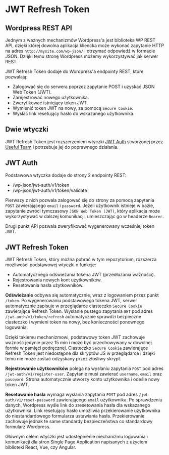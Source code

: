 # JWT Refresh Token

## Wordpress REST API

Jednym z ważnych mechanizmów Wordpress'a jest biblioteka WP REST API, dzięki której  dowolna aplikacja kliencka może wykonać zapytanie HTTP na adres `http://mysite.com/wp-json/` i otrzymać odpowiedź w formacie JSON. Dzięki temu stronę Wordpress możemy wykorzystywać jak serwer REST.

JWT Refresh Token dodaje do Wordpress'a endpointy REST, które pozwalają:
* Zalogować się do serwera poprzez zapytanie POST i uzyskać JSON Web Token (JWT).
* Zarejestrować nowego użytkownika.
* Zweryfikować istniejący token JWT.
* Wymienić token JWT na nowy, za pomocą `Secure Cookie`.
* Wysłać link resetujący hasło do wskazanego użytkownika.

## Dwie wtyczki

JWT Refresh Token jest rozszerzeniem wtyczki [JWT Auth](https://wordpress.org/plugins/jwt-auth/) stworzonej przez [Useful Team](https://usefulteam.com/) i potrzebuje jej do poprawnego działania.

## JWT Auth
Podstawowa wtyczka dodaje do strony 2 endpointy REST:
* /wp-json/jwt-auth/v1/token
* /wp-json/jwt-auth/v1/token/validate

Pierwszy z nich pozwala zalogować się do strony za pomocą zapytania `POST` zawierającego `email` i `password`. Jeżeli użytkownik istnieje w bazie, zapytanie zwróci tymczasowy `JSON Web Token (JWT)`, który aplikacja może wykorzystywać w dalszej komunikacji, umieszczając go w headerze `Bearer`.

Drugi punkt API pozwala zweryfikować wygenerowany wcześniej token JWT.

## JWT Refresh Token
JWT Refresh Token, który można pobrać w tym repozytorium, rozszerza możliwości podstawowej wtyczki o funkcje:
* Automatycznego odświeżania tokena JWT (przedłuzania ważności).
* Rejestrowania nowych kont użytkowników.
* Resetowania hasła użytkowników.

**Odświeżanie** odbywa się automatycznie, wraz z logowaniem przez punkt `/token`. Po wygenerowaniu podstawowego tokena JWT, serwer automatycznie zapisuje w przeglądarce ciasteczko `Secure Cookie` zawierające Refresh Token. Wysłanie pustego zapytania `GET` pod adres `/jwt-auth/v1/token/refresh` automatycznie sprawdzi bezpieczne ciasteczko i wymieni token na nowy, bez konieczności ponownego logowania. 

Dzięki takiemu mechanizmowi, podstawowy token JWT zachowuje ważność jedynie przez 15 min i może być przechowywany w dowolnej formie w pamięci podręcznej. Ciasteczko `Secure Cookie` zawierające Refresh Token jest niedostępne dla skryptów JS w przeglądarce i dzięki temu nie może zostać odzyskany przez złośliwy skrypt.

**Rejestrowanie użytkowników** polega na wysłaniu zapytania `POST` pod adres `/jwt-auth/v1/register-user`. Zapytanie musi zawierać `username`, `email` oraz `password`. Strona automatycznie utworzy konto użytkownika i odeśle nowy token JWT.

**Resetowanie hasła** wymaga wysłania zapytania `POST` pod adres `/jwt-auth/v1/reset-password` zawierającego `email` użytkownika. Po sprawdzeniu danych, Wordpress wyśle link do zresetowania hasła dla wskazanego użytkownika. Link resetujący hasło umożliwia przekierowanie użytkownika do niestandardowego formularza ustawiania hasła. Przekierowanie zachowuje jednak te same standardy bezpieczeństwa co standardowy formularz Wordpress.

Głównym celem wtyczki jest udostępnienie mechanizmu logowania i komunikacji dla stron Single Page Application napisanych z użyciem biblioteki React, Vue, czy Angular.
